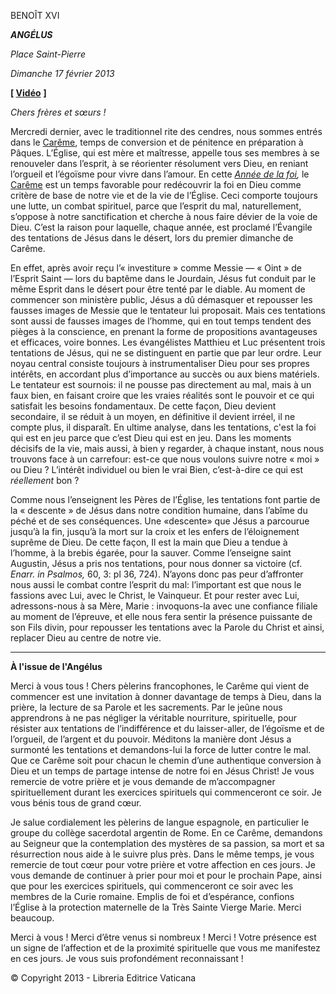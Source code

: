 BENOÎT XVI

***ANGÉLUS***

*Place Saint-Pierre*

*Dimanche 17 février 2013*

**\[ [Vidéo](https://www.youtube.com/watch?v=kzJtdb9XJ14&list=PLC9tK3J1RlaZGkT-qS3F021VSzUv-YuwO&index=3&ab_channel=TheVatican-Archive)** **\]**

*Chers frères et sœurs !*

Mercredi dernier, avec le traditionnel rite des cendres, nous sommes entrés dans le [Carême](http://www.vatican.va/liturgical_year/lent/2013/index_fr.htm), temps de conversion et de pénitence en préparation à Pâques. L’Église, qui est mère et maîtresse, appelle tous ses membres à se renouveler dans l’esprit, à se réorienter résolument vers Dieu, en reniant l’orgueil et l’égoïsme pour vivre dans l’amour. En cette *[Année de la foi](http://www.vatican.va/special/annus_fidei/index_fr.htm),* le [Carême](http://www.vatican.va/liturgical_year/lent/2013/index_fr.htm) est un temps favorable pour redécouvrir la foi en Dieu comme critère de base de notre vie et de la vie de l’Église. Ceci comporte toujours une lutte, un combat spirituel, parce que l’esprit du mal, naturellement, s’oppose à notre sanctification et cherche à nous faire dévier de la voie de Dieu. C’est la raison pour laquelle, chaque année, est proclamé l’Évangile des tentations de Jésus dans le désert, lors du premier dimanche de Carême.

En effet, après avoir reçu l’« investiture » comme Messie — « Oint » de l’Esprit Saint — lors du baptême dans le Jourdain, Jésus fut conduit par le même Esprit dans le désert pour être tenté par le diable. Au moment de commencer son ministère public, Jésus a dû démasquer et repousser les fausses images de Messie que le tentateur lui proposait. Mais ces tentations sont aussi de fausses images de l’homme, qui en tout temps tendent des pièges à la conscience, en prenant la forme de propositions avantageuses et efficaces, voire bonnes. Les évangélistes Matthieu et Luc présentent trois tentations de Jésus, qui ne se distinguent en partie que par leur ordre. Leur noyau central consiste toujours à instrumentaliser Dieu pour ses propres intérêts, en accordant plus d’importance au succès ou aux biens matériels. Le tentateur est sournois: il ne pousse pas directement au mal, mais à un faux bien, en faisant croire que les vraies réalités sont le pouvoir et ce qui satisfait les besoins fondamentaux. De cette façon, Dieu devient secondaire, il se réduit à un moyen, en définitive il devient irréel, il ne compte plus, il disparaît. En ultime analyse, dans les tentations, c'est la foi qui est en jeu parce que c’est Dieu qui est en jeu. Dans les moments décisifs de la vie, mais aussi, à bien y regarder, à chaque instant, nous nous trouvons face à un carrefour: est-ce que nous voulons suivre notre « moi » ou Dieu ? L’intérêt individuel ou bien le vrai Bien, c’est-à-dire ce qui est *réellement* bon ?

Comme nous l’enseignent les Pères de l’Église, les tentations font partie de la « descente » de Jésus dans notre condition humaine, dans l’abîme du péché et de ses conséquences. Une «descente» que Jésus a parcourue jusqu’à la fin, jusqu’à la mort sur la croix et les enfers de l’éloignement suprême de Dieu. De cette façon, Il est la main que Dieu a tendue à l’homme, à la brebis égarée, pour la sauver. Comme l’enseigne saint Augustin, Jésus a pris nos tentations, pour nous donner sa victoire (cf. *Enarr. in Psalmos,* 60, 3: pl 36, 724). N’ayons donc pas peur d’affronter nous aussi le combat contre l’esprit du mal: l’important est que nous le fassions avec Lui, avec le Christ, le Vainqueur. Et pour rester avec Lui, adressons-nous à sa Mère, Marie : invoquons-la avec une confiance filiale au moment de l’épreuve, et elle nous fera sentir la présence puissante de son Fils divin, pour repousser les tentations avec la Parole du Christ et ainsi, replacer Dieu au centre de notre vie.

* * *

**À l'issue de l'Angélus**

Merci à vous tous ! Chers pèlerins francophones, le Carême qui vient de commencer est une invitation à donner davantage de temps à Dieu, dans la prière, la lecture de sa Parole et les sacrements. Par le jeûne nous apprendrons à ne pas négliger la véritable nourriture, spirituelle, pour résister aux tentations de l’indifférence et du laisser-aller, de l’égoïsme et de l’orgueil, de l’argent et du pouvoir. Méditons la manière dont Jésus a surmonté les tentations et demandons-lui la force de lutter contre le mal. Que ce Carême soit pour chacun le chemin d’une authentique conversion à Dieu et un temps de partage intense de notre foi en Jésus Christ! Je vous remercie de votre prière et je vous demande de m’accompagner spirituellement durant les exercices spirituels qui commenceront ce soir. Je vous bénis tous de grand cœur.

Je salue cordialement les pèlerins de langue espagnole, en particulier le groupe du collège sacerdotal argentin de Rome. En ce Carême, demandons au Seigneur que la contemplation des mystères de sa passion, sa mort et sa résurrection nous aide à le suivre plus près. Dans le même temps, je vous remercie de tout cœur pour votre prière et votre affection en ces jours. Je vous demande de continuer à prier pour moi et pour le prochain Pape, ainsi que pour les exercices spirituels, qui commenceront ce soir avec les membres de la Curie romaine. Emplis de foi et d’espérance, confions l’Église à la protection maternelle de la Très Sainte Vierge Marie. Merci beaucoup.

Merci à vous ! Merci d’être venus si nombreux ! Merci ! Votre présence est un signe de l’affection et de la proximité spirituelle que vous me manifestez en ces jours. Je vous suis profondément reconnaissant !

© Copyright 2013 - Libreria Editrice Vaticana